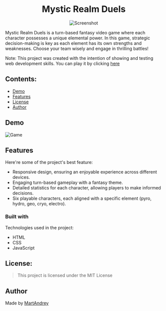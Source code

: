 <h1 align="center" id="title">Mystic Realm Duels</h1>

<div style="text-align:center">
    <img src="https://i.postimg.cc/GhBr5Dk8/Screenshot-2023-06-13-124150.png" alt="Screenshot" />
</div>

Mystic Realm Duels is a turn-based fantasy video game where each character possesses a unique elemental power. In this game, strategic decision-making is key as each element has its own strengths and weaknesses. Choose your team wisely and engage in thrilling battles!

Note: This project was created with the intention of showing and testing web development skills. You can play it by clicking [here](https://martandrey.github.io/Mystic_Realm_Duels/)

## Contents:

-   [Demo](#demo)
-   [Features](#features)
-   [License](#license)
-   [Author](#author)

## Demo

![Game](https://media.giphy.com/media/FHCr7Blw0QrKa0YGui/giphy.gif)

## Features

Here're some of the project's best feature:

-   Responsive design, ensuring an enjoyable experience across different devices.
-   Engaging turn-based gameplay with a fantasy theme.
-   Detailed statistics for each character, allowing players to make informed decisions.
-   Six playable characters, each aligned with a specific element (pyro, hydro, geo, cryo, electro).


### **Built with**

Technologies used in the project:

-   HTML
-   CSS
-   JavaScript

## License:

> This project is licensed under the MIT License

## Author

Made by [MartAndrey](https://www.linkedin.com/in/MartAndrey)
